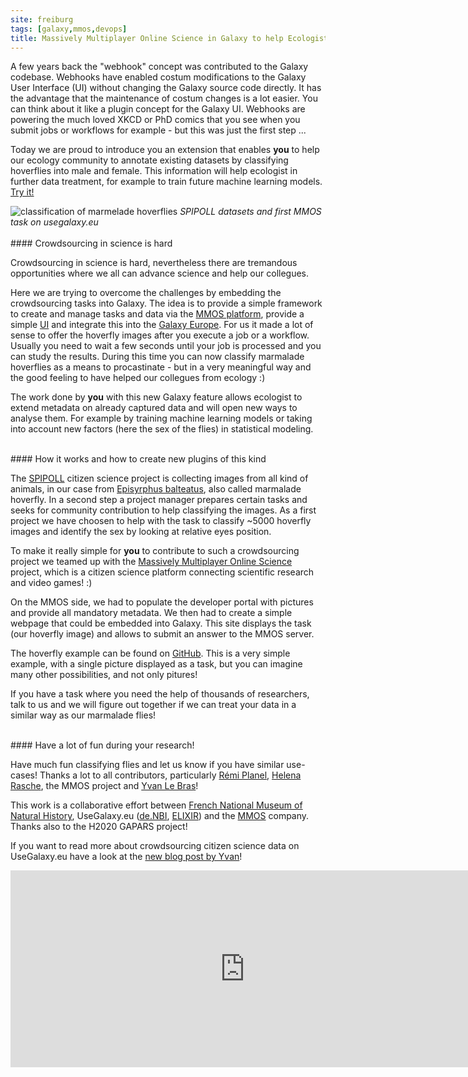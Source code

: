 ```yaml
---
site: freiburg
tags: [galaxy,mmos,devops]
title: Massively Multiplayer Online Science in Galaxy to help Ecologists - a citizen science project.
---
```


A few years back the "webhook" concept was contributed to the Galaxy codebase.
Webhooks have enabled costum modifications to the Galaxy User Interface (UI) without changing the Galaxy source code directly.
It has the advantage that the maintenance of costum changes is a lot easier. You can think about it like a plugin concept for the Galaxy UI.
Webhooks are powering the much loved XKCD or PhD comics that you see when you submit jobs or workflows for example - but this was just the first step ...

Today we are proud to introduce you an extension that enables __you__ to help our ecology community to annotate existing datasets
by classifying hoverflies into male and female.
This information will help ecologist in further data treatment, for example to train future machine learning models. [Try it!](https://usegalaxy.eu/gapars-experiment)

<div class="multiple-img">
    <img src="/assets/media/mmos_flies.png" alt="classification of marmelade hoverflies" />
    <i>SPIPOLL datasets and first MMOS task on usegalaxy.eu</i>
</div>


<br>
#### Crowdsourcing in science is hard

Crowdsourcing in science is hard, nevertheless there are tremandous opportunities where we all can advance science and help our collegues.

Here we are trying to overcome the challenges by embedding the crowdsourcing tasks into Galaxy.
The idea is to provide a simple framework to create and manage tasks and data via the [MMOS platform](http://mmos.ch),
provide a simple [UI](https://usegalaxy.eu/gapars-experiment) and integrate this into the [Galaxy Europe](https://usegalaxy.eu).
For us it made a lot of sense to offer the hoverfly images after you execute a job or a workflow. Usually you need to wait a few seconds until your job is
processed and you can study the results. During this time you can now classify marmalade hoverflies as a means to procastinate - but in a very meaningful way and the
good feeling to have helped our collegues from ecology :)

The work done by __you__ with this new Galaxy feature allows ecologist to extend metadata on already captured data
and will open new ways to analyse them. For example by
training machine learning models or taking into account new factors (here the sex of the flies) in statistical modeling.

<br>
#### How it works and how to create new plugins of this kind

The [SPIPOLL](https://www.spipoll.org) citizen science project is collecting images from all kind of animals, in our case from
[Episyrphus balteatus](https://en.wikipedia.org/wiki/Episyrphus_balteatus), also called marmalade hoverfly. In a second step a project manager
prepares certain tasks and seeks for community contribution to help classifying the images.
As a first project we have choosen to help with the task to classify ~5000 hoverfly images and identify the sex by looking at relative eyes position.

To make it really simple for __you__ to contribute to such a crowdsourcing project we teamed up with the [Massively Multiplayer Online Science](http://gapars.mmos.ch)
project, which is a citizen science platform connecting scientific research and video games! :)

On the MMOS side, we had to populate the developer portal with pictures and provide all mandatory metadata.
We then had to create a simple webpage that could be embedded into Galaxy. This site displays the task (our hoverfly image)
and allows to submit an answer to the MMOS server.

The hoverfly example can be found on [GitHub](https://github.com/galaxyecology/webhook_SPIPOLL_Flash/blob/master/templates/guess.html).
This is a very simple example, with a single picture displayed as a task, but you can imagine many other possibilities, and not only pitures!

If you have a task where you need the help of thousands of researchers, talk to us and we will figure out together
if we can treat your data in a similar way as our marmalade flies!


<br>
#### Have a lot of fun during your research!

Have much fun classifying flies and let us know if you have similar use-cases!
Thanks a lot to all contributors, particularly [Rémi Planel](https://github.com/rplanel/), [Helena Rasche](https://github.com/erasche/),
the MMOS project and [Yvan Le Bras](https://github.com/yvanlebras/)!

This work is a collaborative effort between [French National Museum of Natural History](https://www.mnhn.fr/en), UseGalaxy.eu ([de.NBI](denbi.de/), [ELIXIR](elixir-europe.org))
and the [MMOS](http://mmos.ch) company. Thanks also to the H2020 GAPARS project!

If you want to read more about crowdsourcing citizen science data on UseGalaxy.eu have a look at the [new blog post by Yvan](https://galaxyproject.org/blog/2020+++++++++/)! 

<div class="multiple-img">
    <iframe width="750" height="315" src="https://www.youtube.com/embed/U6mu3QrK9Ao" frameborder="0" allow="accelerometer; autoplay; encrypted-media; gyroscope; picture-in-picture" allowfullscreen></iframe>
</div>
